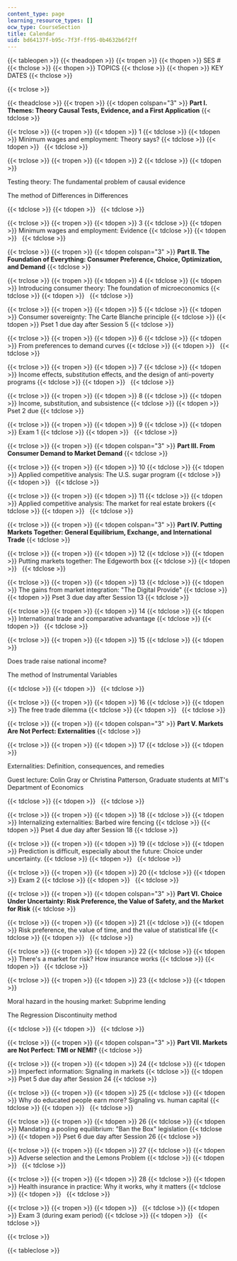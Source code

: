 ```yaml
---
content_type: page
learning_resource_types: []
ocw_type: CourseSection
title: Calendar
uid: bd64137f-b95c-7f3f-ff95-0b4632b6f2ff
---
```


{{< tableopen >}}
{{< theadopen >}}
{{< tropen >}}
{{< thopen >}}
SES #
{{< thclose >}}
{{< thopen >}}
TOPICS
{{< thclose >}}
{{< thopen >}}
KEY DATES
{{< thclose >}}

{{< trclose >}}

{{< theadclose >}}
{{< tropen >}}
{{< tdopen colspan="3" >}}
**Part I. Themes: Theory Causal Tests, Evidence, and a First Application**
{{< tdclose >}}

{{< trclose >}}
{{< tropen >}}
{{< tdopen >}}
1
{{< tdclose >}}
{{< tdopen >}}
Minimum wages and employment: Theory says?
{{< tdclose >}}
{{< tdopen >}}
 
{{< tdclose >}}

{{< trclose >}}
{{< tropen >}}
{{< tdopen >}}
2
{{< tdclose >}}
{{< tdopen >}}


Testing theory: The fundamental problem of causal evidence

The method of Differences in Differences


{{< tdclose >}}
{{< tdopen >}}
 
{{< tdclose >}}

{{< trclose >}}
{{< tropen >}}
{{< tdopen >}}
3
{{< tdclose >}}
{{< tdopen >}}
Minimum wages and employment: Evidence
{{< tdclose >}}
{{< tdopen >}}
 
{{< tdclose >}}

{{< trclose >}}
{{< tropen >}}
{{< tdopen colspan="3" >}}
**Part II. The Foundation of Everything: Consumer Preference, Choice, Optimization, and Demand**
{{< tdclose >}}

{{< trclose >}}
{{< tropen >}}
{{< tdopen >}}
4
{{< tdclose >}}
{{< tdopen >}}
Introducing consumer theory: The foundation of microeconomics
{{< tdclose >}}
{{< tdopen >}}
 
{{< tdclose >}}

{{< trclose >}}
{{< tropen >}}
{{< tdopen >}}
5
{{< tdclose >}}
{{< tdopen >}}
Consumer sovereignty: The Carte Blanche principle
{{< tdclose >}}
{{< tdopen >}}
Pset 1 due day after Session 5
{{< tdclose >}}

{{< trclose >}}
{{< tropen >}}
{{< tdopen >}}
6
{{< tdclose >}}
{{< tdopen >}}
From preferences to demand curves
{{< tdclose >}}
{{< tdopen >}}
 
{{< tdclose >}}

{{< trclose >}}
{{< tropen >}}
{{< tdopen >}}
7
{{< tdclose >}}
{{< tdopen >}}
Income effects, substitution effects, and the design of anti-poverty programs
{{< tdclose >}}
{{< tdopen >}}
 
{{< tdclose >}}

{{< trclose >}}
{{< tropen >}}
{{< tdopen >}}
8
{{< tdclose >}}
{{< tdopen >}}
Income, substitution, and subsistence
{{< tdclose >}}
{{< tdopen >}}
Pset 2 due
{{< tdclose >}}

{{< trclose >}}
{{< tropen >}}
{{< tdopen >}}
9
{{< tdclose >}}
{{< tdopen >}}
Exam 1
{{< tdclose >}}
{{< tdopen >}}
 
{{< tdclose >}}

{{< trclose >}}
{{< tropen >}}
{{< tdopen colspan="3" >}}
**Part III. From Consumer Demand to Market Demand**
{{< tdclose >}}

{{< trclose >}}
{{< tropen >}}
{{< tdopen >}}
10
{{< tdclose >}}
{{< tdopen >}}
Applied competitive analysis: The U.S. sugar program
{{< tdclose >}}
{{< tdopen >}}
 
{{< tdclose >}}

{{< trclose >}}
{{< tropen >}}
{{< tdopen >}}
11
{{< tdclose >}}
{{< tdopen >}}
Applied competitive analysis: The market for real estate brokers
{{< tdclose >}}
{{< tdopen >}}
 
{{< tdclose >}}

{{< trclose >}}
{{< tropen >}}
{{< tdopen colspan="3" >}}
**Part IV. Putting Markets Together: General Equilibrium, Exchange, and International Trade**
{{< tdclose >}}

{{< trclose >}}
{{< tropen >}}
{{< tdopen >}}
12
{{< tdclose >}}
{{< tdopen >}}
Putting markets together: The Edgeworth box
{{< tdclose >}}
{{< tdopen >}}
 
{{< tdclose >}}

{{< trclose >}}
{{< tropen >}}
{{< tdopen >}}
13
{{< tdclose >}}
{{< tdopen >}}
The gains from market integration: "The Digital Provide"
{{< tdclose >}}
{{< tdopen >}}
Pset 3 due day after Session 13
{{< tdclose >}}

{{< trclose >}}
{{< tropen >}}
{{< tdopen >}}
14
{{< tdclose >}}
{{< tdopen >}}
International trade and comparative advantage
{{< tdclose >}}
{{< tdopen >}}
 
{{< tdclose >}}

{{< trclose >}}
{{< tropen >}}
{{< tdopen >}}
15
{{< tdclose >}}
{{< tdopen >}}


Does trade raise national income?

The method of Instrumental Variables


{{< tdclose >}}
{{< tdopen >}}
 
{{< tdclose >}}

{{< trclose >}}
{{< tropen >}}
{{< tdopen >}}
16
{{< tdclose >}}
{{< tdopen >}}
The free trade dilemma
{{< tdclose >}}
{{< tdopen >}}
 
{{< tdclose >}}

{{< trclose >}}
{{< tropen >}}
{{< tdopen colspan="3" >}}
**Part V. Markets Are Not Perfect: Externalities**
{{< tdclose >}}

{{< trclose >}}
{{< tropen >}}
{{< tdopen >}}
17
{{< tdclose >}}
{{< tdopen >}}


Externalities: Definition, consequences, and remedies

Guest lecture: Colin Gray or Christina Patterson, Graduate students at MIT's Department of Economics


{{< tdclose >}}
{{< tdopen >}}
 
{{< tdclose >}}

{{< trclose >}}
{{< tropen >}}
{{< tdopen >}}
18
{{< tdclose >}}
{{< tdopen >}}
Internalizing externalities: Barbed wire fencing
{{< tdclose >}}
{{< tdopen >}}
Pset 4 due day after Session 18
{{< tdclose >}}

{{< trclose >}}
{{< tropen >}}
{{< tdopen >}}
19
{{< tdclose >}}
{{< tdopen >}}
Prediction is difficult, especially about the future: Choice under uncertainty.
{{< tdclose >}}
{{< tdopen >}}
 
{{< tdclose >}}

{{< trclose >}}
{{< tropen >}}
{{< tdopen >}}
20
{{< tdclose >}}
{{< tdopen >}}
Exam 2
{{< tdclose >}}
{{< tdopen >}}
 
{{< tdclose >}}

{{< trclose >}}
{{< tropen >}}
{{< tdopen colspan="3" >}}
**Part VI. Choice Under Uncertainty: Risk Preference, the Value of Safety, and the Market for Risk**
{{< tdclose >}}

{{< trclose >}}
{{< tropen >}}
{{< tdopen >}}
21
{{< tdclose >}}
{{< tdopen >}}
Risk preference, the value of time, and the value of statistical life
{{< tdclose >}}
{{< tdopen >}}
 
{{< tdclose >}}

{{< trclose >}}
{{< tropen >}}
{{< tdopen >}}
22
{{< tdclose >}}
{{< tdopen >}}
There's a market for risk? How insurance works
{{< tdclose >}}
{{< tdopen >}}
 
{{< tdclose >}}

{{< trclose >}}
{{< tropen >}}
{{< tdopen >}}
23
{{< tdclose >}}
{{< tdopen >}}


Moral hazard in the housing market: Subprime lending

The Regression Discontinuity method


{{< tdclose >}}
{{< tdopen >}}
 
{{< tdclose >}}

{{< trclose >}}
{{< tropen >}}
{{< tdopen colspan="3" >}}
**Part VII. Markets are Not Perfect: TMI or NEMI?**
{{< tdclose >}}

{{< trclose >}}
{{< tropen >}}
{{< tdopen >}}
24
{{< tdclose >}}
{{< tdopen >}}
Imperfect information: Signaling in markets
{{< tdclose >}}
{{< tdopen >}}
Pset 5 due day after Session 24
{{< tdclose >}}

{{< trclose >}}
{{< tropen >}}
{{< tdopen >}}
25
{{< tdclose >}}
{{< tdopen >}}
Why do educated people earn more? Signaling vs. human capital
{{< tdclose >}}
{{< tdopen >}}
 
{{< tdclose >}}

{{< trclose >}}
{{< tropen >}}
{{< tdopen >}}
26
{{< tdclose >}}
{{< tdopen >}}
Mandating a pooling equilibrium: "Ban the Box" legislation
{{< tdclose >}}
{{< tdopen >}}
Pset 6 due day after Session 26
{{< tdclose >}}

{{< trclose >}}
{{< tropen >}}
{{< tdopen >}}
27
{{< tdclose >}}
{{< tdopen >}}
Adverse selection and the Lemons Problem
{{< tdclose >}}
{{< tdopen >}}
 
{{< tdclose >}}

{{< trclose >}}
{{< tropen >}}
{{< tdopen >}}
28
{{< tdclose >}}
{{< tdopen >}}
Health insurance in practice: Why it works, why it matters
{{< tdclose >}}
{{< tdopen >}}
 
{{< tdclose >}}

{{< trclose >}}
{{< tropen >}}
{{< tdopen >}}
 
{{< tdclose >}}
{{< tdopen >}}
Exam 3 (during exam period)
{{< tdclose >}}
{{< tdopen >}}
 
{{< tdclose >}}

{{< trclose >}}

{{< tableclose >}}